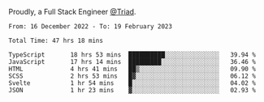Proudly, a Full Stack Engineer [@Triad](https://github.com/Triad-Behavioral-Health).
<!--START_SECTION:waka-->

```text
From: 16 December 2022 - To: 19 February 2023

Total Time: 47 hrs 18 mins

TypeScript       18 hrs 53 mins  ██████████░░░░░░░░░░░░░░░   39.94 %
JavaScript       17 hrs 14 mins  █████████░░░░░░░░░░░░░░░░   36.46 %
HTML             4 hrs 41 mins   ██▒░░░░░░░░░░░░░░░░░░░░░░   09.90 %
SCSS             2 hrs 53 mins   █▓░░░░░░░░░░░░░░░░░░░░░░░   06.12 %
Svelte           1 hr 54 mins    █░░░░░░░░░░░░░░░░░░░░░░░░   04.02 %
JSON             1 hr 23 mins    ▓░░░░░░░░░░░░░░░░░░░░░░░░   02.93 %
```

<!--END_SECTION:waka-->
